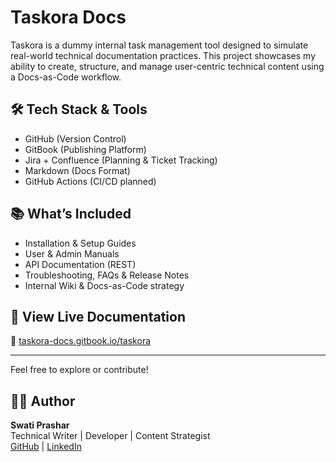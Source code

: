 # Taskora Docs

Taskora is a dummy internal task management tool designed to simulate real-world technical documentation practices. This project showcases my ability to create, structure, and manage user-centric technical content using a Docs-as-Code workflow.

## 🛠 Tech Stack & Tools
- GitHub (Version Control)
- GitBook (Publishing Platform)
- Jira + Confluence (Planning & Ticket Tracking)
- Markdown (Docs Format)
- GitHub Actions (CI/CD planned)

## 📚 What’s Included
- Installation & Setup Guides
- User & Admin Manuals
- API Documentation (REST)
- Troubleshooting, FAQs & Release Notes
- Internal Wiki & Docs-as-Code strategy

## 📎 View Live Documentation
📖 [taskora-docs.gitbook.io/taskora](https://taskora-docs.gitbook.io/taskora)

---

Feel free to explore or contribute!

## 🙋‍♀️ Author

**Swati Prashar**\
Technical Writer | Developer | Content Strategist\
[GitHub](https://github.com/) | [LinkedIn](https://www.linkedin.com/in/swati-prashar-74a13b52/)
